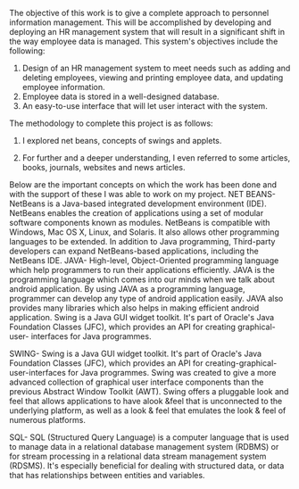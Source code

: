 
The objective of this work is to give a complete approach to personnel information management. This will be accomplished by developing and deploying an HR management system that will result in a significant shift in the way employee data is managed.
This system's objectives include the following:



1.	Design of an HR management system to meet needs such as adding and deleting employees, viewing and printing employee data, and updating employee information.
2.	Employee data is stored in a well-designed database.
3.	An easy-to-use interface that will let user interact with the system.
 

The methodology to complete this project is as follows:

1.	I explored net beans, concepts of swings and applets.

2.	For further and a deeper understanding, I even referred to some articles, books, journals, websites and news articles.

Below are the important concepts on which the work has been done and with the support of these I was able to work on my project.
NET BEANS- NetBeans is a Java-based integrated development environment (IDE). NetBeans enables the creation of applications using a set of modular software components known as modules. NetBeans is compatible with Windows, Mac OS X, Linux, and Solaris. It also allows other programming languages to be extended. In addition to Java programming, Third-party developers can expand NetBeans-based applications, including the NetBeans IDE.
JAVA- High-level, Object-Oriented programming language which help programmers to run their applications efficiently. JAVA is the programming language which comes into our minds when we talk about android application. By using JAVA as a programming language, programmer can develop any type of android application easily. JAVA also provides many libraries which also helps in making efficient android application. Swing is a Java GUI widget toolkit. It's part of Oracle's Java Foundation Classes (JFC), which provides an API for creating graphical-user- interfaces for Java programmes.
 
SWING- Swing is a Java GUI widget toolkit. It's part of Oracle's Java Foundation Classes (JFC), which provides an API for creating-graphical-user-interfaces for Java programmes. Swing was created to give a more advanced collection of graphical user interface components than the previous Abstract Window Toolkit (AWT). Swing offers a pluggable look and feel that allows applications to have alook &feel that is unconnected to the underlying platform, as well as a look & feel that emulates the look & feel of numerous platforms.


SQL- SQL (Structured Query Language) is a computer language that is used to manage data in a relational database management system (RDBMS) or for stream processing in a relational data stream management system (RDSMS). It's especially beneficial for dealing with structured data, or data that has relationships between entities and variables.
